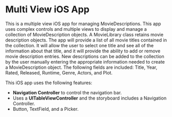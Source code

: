 # Multi View iOS App

This is a multiple view iOS app for managing MovieDescriptions. This app uses complex controls and multiple views to display and manage a collection of MovieDescription objects. A MovieLibrary class retains movie description objects. The app will provide a list of all movie titles contained in the collection. It will allow the user to select one title and see all of the information about that title, and it will provide the ability to add or remove movie description entries. New descriptions can be added to the collection by the user manually entering the appropriate information needed to create a MovieDescription object. The following fields are included: Title, Year, Rated, Released, Runtime, Genre, Actors, and Plot.


This iOS app uses the following features:

* **Navigation Controller** to control the navigation bar.
* Uses a **UITableViewController** and the storyboard includes a Navigation Controller.
* Button, TextField, and a Picker.